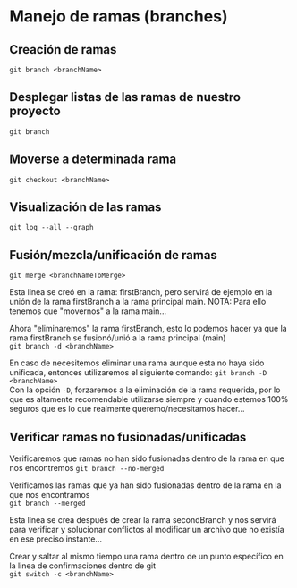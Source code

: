 # Manejo de ramas (branches)  

## Creación de ramas  
`git branch <branchName>`

## Desplegar listas de las ramas de nuestro proyecto  
`git branch`

## Moverse a determinada rama  
`git checkout <branchName>`

## Visualización de las ramas
`git log --all --graph`

## Fusión/mezcla/unificación de ramas  
`git merge <branchNameToMerge>`

Esta linea se creó en la rama: firstBranch, pero servirá de ejemplo en la unión de la rama firstBranch a la rama principal main. NOTA: Para ello tenemos que "movernos" a la rama main...  

Ahora "eliminaremos" la rama firstBranch, esto lo podemos hacer ya que la rama firstBranch se fusionó/unió a la rama principal (main)  
`git branch -d <branchName>`  

En caso de necesitemos eliminar una rama aunque esta no haya sido unificada, entonces utilizaremos el siguiente comando:
`git branch -D <branchName>`  
Con la opción `-D`, forzaremos a la eliminación de la rama requerida, por lo que es altamente recomendable utilizarse siempre y cuando estemos 100% seguros que es lo que realmente queremo/necesitamos hacer...

## Verificar ramas no fusionadas/unificadas  

Verificaremos que ramas no han sido fusionadas dentro de la rama en que nos encontremos
`git branch --no-merged`

Verificamos las ramas que ya han sido fusionadas dentro de la rama en la que nos encontramos  
`git branch --merged`

Esta línea se crea después de crear la rama secondBranch y nos servirá para verificar y solucionar conflictos al modificar un archivo que no existía en ese preciso instante...

Crear y saltar al mismo tiempo una rama dentro de un punto específico en la linea de confirmaciones dentro de git  
`git switch -c <branchName>`